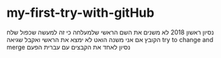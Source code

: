# my-first-try-with-gitHub
נסיון ראשון 2018
לא משנים את השם הראשי שלמעלחה כי זה למעשה שכפול שלח הקובץ אם אני משנה הואט לא ימצא את הראשי  ואקבל שגיאה
try to change and merge
נסיון לאחד את הקבצים עם עברית הפעם
